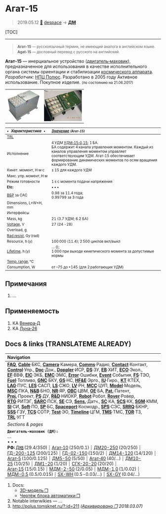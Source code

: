 # Агат‑15
> 2019.05.12 [🚀](../index/index.md) [despace](index.md) → **[ДМ](iu.md)**

[TOC]

---

> <small>**Агат‑15** — русскоязычный термин, не имеющий аналога в английском языке. **Agat-15** — дословный перевод с русского на английский.</small>

**Агат‑15** — инерциальное устройство ([двигатель‑маховик](iu.md)), предназначенное для использования в качестве исполнительного органа системы ориентации и стабилизации [космического аппарата](sc.md).  
*Разработчик:* [НПЦ Полюс](zz_polus_tomsk.md). Разработано в 2005 году Активное использование. Покупное изделие. <small>(по состоянию на 21.06.2017)</small>

| | |
|:--|:--|
|[![ ❐](f/iu/a/agat_15_ba_pic001_thumb.jpg)](f/iu/a/agat_15_ba_pic001.png)|[![](f/iu/a/agat_15_ba_pic002_thumb.jpg)](f/iu/a/agat_15_ba_pic002.jpg)|

<small>


|*•    Характеристика    •*|*[Значение](si.md) <small>(Агат‑15)</small>*|
|:--|:--|
|[TRL](trl.md)| |
|Исполнение|4 УДМ [УДМ‑15‑0,15](udm_15.md); 1 БА.<br> БА содержит 4 канала управления моментом. Каждый из каналов управления моментом управляет соответствующим УДМ. Агат‑15 обеспечивает формирование динамических моментов по осям вращения каждого УДМ.|
|Кинет. момент, Н·м·с|± 15 для каждого УДМ|
|Макс. упр. момент, Н·м| |
|Режим готовности|1 s с момента подачи напряжения|
|**Etc:**|• • •|
|[ВБР](srrq.md) за САС|0.98 за 11.4 года;<br> 0.99799 за 3 года|
|Dimensions, L×W×H, mm| |
|Интерфейсы| |
|Mass, kg|21 (3.7 УДМ; 6.2 БА)|
|[Voltage](voltage.md), V|27 (24  ‑ 28)|
|Overload, g| |
|[Rad.resist](ion_rad.md), Gy (rad)| |
|Resource, h (y)|100 000 (11.4); 2 500 циклов вкл/выкл|
|[Lifetime](lifetime.md), h (y)|… ();<br> 1 000 при выходе кинетического момента за допустимые нормы|
|[Temp. range](tcs.md), ℃| |
|Consumption, W|от –75 до +145 (для 2 работающих УДМ)|

</small>



<p style="page-break-after:always"> </p>

## Примечания
   1. …



## Применяемость
   1. КА [Венера‑Д](венера‑д.md)
   1. КА [Луна‑26](луна_26.md)



<p style="page-break-after:always"> </p>

## Docs & links (TRANSLATEME ALREADY)
|Navigation|
|:--|
|**[FAQ](faq.md)**, **[Cable](cable.md)**·БКС, **[Camera](cam.md)**·Камера, **[Comms](comms.md)**·Радио, **[Contact](contact.md)**·Контакт, **[Control](control.md)**·Упр., **[Doc](doc.md)**·Док., **[Doppler](doppler.md)**·ИСР, **[DS](ds.md)**·ЗУ, **[EB](eb.md)**·ХИТ, **[ECO](ecology.md)**·Экол., **[EF](ef.md)**·ВВФ, **[ElC](elc.md)**·ЭКБ, **[EMC](emc.md)**·ЭМС, **[Error](error.md)**·Ошибки, **[Event](event.md)**·События, **[FS](fs.md)**·ТЭО, **[Fuel](fuel.md)**·Топливо, **[GNC](gnc.md)**·БКУ, **[GS](scs.md)**·НС, **[HF&E](hfe.md)**·Эрго., **[IU](iu.md)**·Гиро., **[KT](kt.md)**·КТЕХ, **[LAG](lag.md)**·ПУC, **[LES](les.md)**·САСП, **[LS](ls.md)**·СЖО, **[LV](lv.md)**·РН, **[MCC](mcc.md)**·ЦУП, **[Model](model.md)**·Модель, **[MSC](sc.md)**·ПКА, **[N&B](nnb.md)**·БНО, **[NR](nr.md)**·ЯР, **[OBC](obc.md)**·ЦВМ, **[OE](oe.md)**·БА, **[Pat.](патент.md)**·Патент, **[Proj.](project.md)**·Проект, **[PS](ps.md)**·ДУ, **[R&D](rnd.md)**·НИОКР, **[Robot](robotics.md)**·Робот, **[Rover](rover.md)**·Ровер, **[RTG](rtg.md)**·РИТЭГ, **[SARC](sarc.md)**·ПСК, **[SE](se.md)**·СЭ, **[Sens.](sensor.md)**·Датч., **[SC](sc.md)**·КА, **[SCS](scs.md)**·КК, **[SGM](sgm.md)**·КММ, **[SI](si.md)**·СИ, **[Soft](soft.md)**·ПО, **[SP](sp.md)**·БС, **[Spaceport](spaceport.md)**·Космодр., **[SPS](sps.md)**·СЭС, **[SRRQ](srrq.md)**·БКНР, **[SSS](sss.md)**·ГЗУ, **[TCS](tcs.md)**·СОТР, **[Test](test.md)**·ЭО, **[Timeline](timeline.md)**·ЦГМ, **[TMS](tms.md)**·ТМС, **[TOR](tor.md)**·ТЗ, **[TRL](trl.md)**·УГТ|
|*Sections & pages*|
|**`Двигатель‑маховик (ДМ):`**<br> …<br>• • •<br> **РФ:** [Д㎆](dmb.md) (29.4/350) ┊ [Агат‑10](agat_10.md) (250/0.1) ┊ [ДМ20-250](dm20_250.md) (20/250) ┊ [ГД-200-125](gd_200_125.md) (200/125) ┊ [ГД-02-150](gd_02_150.md) (150/2) ┊ [ДМ14-120](dm14_120.md) (14/120) ┊ [Агат‑5](agat_5.md) (100/0.125) ┊ [ДМ5-50](dm5_50.md) (5/50) ┊ [Агат‑40](agat_40.md) (40/…) ┊ [ДМ10-25](dm10_25.md) (10/25) ┊ [ДМ1-20](dm1_20.md) (1/20) ┊ [СГК-20-20](sgk_20_20.md) (20/20) ┊ [Агат‑15](agat_15.md) (15/0.15) ┊ [МДМ-2-50](mdm_2_50.md) (2/0.05) ┊ [МДМ-1,0](mdm_1_0.md) (1/0.02) ┊ [МДМ-0,5](mdm_0_5.md) (0.5/0.015) ┊ [SX-WH](sx_wh.md) (0.5 ‑ 0.03/…) ┊ [SX-GY](sx_gy.md) (0.04/…)|

   1. Docs:
      - [3D-модель ❐](f/iu/a/agat_15_ba_3d_2017.7z)
      - [Чертёж блока автоматики ❐](f/iu/a/agat_15_ba_sketch_2015.djvu)
   1. Notable interwikies — …
   1. <http://polus.tomsknet.ru/?:id=211> *([Архивировано ❐](f/iu/a/agat_15_polus_tomsknet_ru.djvu) 2018.03.07)*
